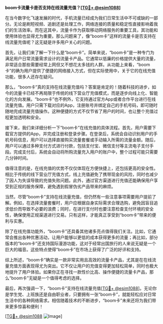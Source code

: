 **boom卡流量卡是否支持在线流量充值？[[TG💪+ @esim1088](https://t.me/s/esim1088)]**

在当今数字化飞速发展的时代，手机流量已经成为我们日常生活中不可或缺的一部分。无论是刷短视频、追剧还是处理工作，网络连接的质量和稳定性直接影响着我们的生活效率。而在这其中，流量卡作为获取移动网络服务的重要工具，其功能和使用体验也显得尤为重要。那么问题来了，像“boom卡”这样的流量卡是否支持在线流量充值呢？这无疑是许多用户关心的问题。

首先，让我们来了解一下什么是“boom卡”。简单来说，“boom卡”是一种专门为满足用户日常流量需求设计的流量卡产品。它通常以低廉的价格提供大量的流量，非常适合那些需要经常上网但又不想花太多钱的人群。从功能上来看，“boom卡”的确为用户提供了便捷的网络接入方式，但在实际使用中，关于它的在线充值功能，很多人还存在疑问。

那么，“boom卡”真的支持在线流量充值吗？答案是肯定的！随着科技的进步，如今的流量卡已经不再局限于传统的线下营业厅充值模式，而是逐步向线上化、智能化的方向发展。“boom卡”也不例外，它支持通过官方App或者合作平台进行在线流量充值。用户只需下载对应的App，注册账号并绑定自己的手机号码，即可随时随地完成流量充值操作。这种便捷的方式不仅节省了用户的时间，也让整个充值过程更加透明和安全。

接下来，我们来详细分析一下“boom卡”在线充值的具体流程。首先，用户需要下载官方提供的App，并完成注册和登录步骤。在登录后，系统会自动识别用户的手机号码信息，用户可以选择直接购买流量套餐或手动输入所需的流量金额。随后，用户可以通过多种支付方式进行付款，包括支付宝、微信支付等主流电子支付手段。完成支付后，系统会自动将所购流量充入用户的账户中，整个过程可能只需要几分钟时间。

值得注意的是，在线充值的优势不仅仅体现在方便快捷上，还包括更高的安全性。相比于传统的线下营业厅充值方式，线上充值避免了携带现金的风险，同时也减少了因人为失误导致的充值失败问题。此外，通过官方渠道进行充值还能确保用户享受到正规的服务保障，避免遇到假冒伪劣产品带来的麻烦。

当然，尽管“boom卡”支持在线流量充值，但仍然有一些注意事项需要用户提前了解。例如，在选择流量套餐时，用户应根据自身实际需求合理选购，避免因盲目追求低价而导致不必要的浪费；同时，在进行支付时也要注意检查支付环境的安全性，确保使用正规渠道进行交易。只有这样，才能真正享受到“boom卡”带来的便利与实惠。

除了在线充值功能外，“boom卡”还具备其他诸多亮点值得我们关注。比如，它通常会推出各种优惠活动，让用户能够以更低的成本获得更多的流量；再比如，部分版本的“boom卡”还支持国际漫游功能，这对于经常出国旅行的人来说无疑是一个巨大的福音。这些特点使得“boom卡”在市场上获得了广泛的好评和支持。

综上所述，“boom卡”确实是一款非常实用且高效的流量卡产品，尤其是在在线流量充值方面表现得尤为突出。它不仅让用户的充值变得更加轻松简单，同时也极大地提升了用户体验。如果你正在寻找一款性价比高、操作便捷的流量卡产品，那么“boom卡”无疑是一个值得考虑的选择。

最后，再次强调一下，“boom卡”支持在线流量充值[[TG💪+ @esim1088](https://t.me/s/esim1088)]。无论你是学生党、上班族还是自由职业者，只要拥有一张“boom卡”，就能轻松应对日常生活中的各种网络需求。相信随着技术的不断进步，“boom卡”未来还将为我们带来更多惊喜和便利！

[[TG💪+ @esim1088](https://t.me/s/esim1088) ![Image](https://i.postimg.cc/4NQfJmqS/Snipaste-2025-05-13-00-14-12.png)]